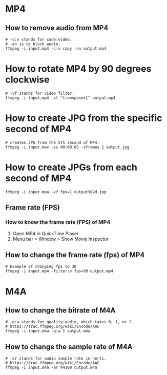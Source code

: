 # MP4
## How to remove audio from MP4
```shell
# -c:v stands for code:video.
# -an is to block audio.
ffmpeg -i input.mp4 -c:v copy -an output.mp4
```

# How to rotate MP4 by 90 degrees clockwise
```shell
# -vf stands for video filter.
ffmpeg -i input.mp4 -vf "transpose=1" output.mp4
```

# How to create JPG from the specific second of MP4
```shell
# creates JPG from the 5th second of MP4.
ffmpeg -i input.mov -ss 00:00:05 -vframes 1 output.jpg
```

# How to create JPGs from each second of MP4
```shell
ffmpeg -i input.mp4 -vf fps=1 output%02d.jpg
```

## Frame rate (FPS)
### How to know the frame rate (FPS) of MP4
1. Open MP4 in QuickTime Player
2. Menu bar > Window > Show Movie Inspector

## How to change the frame rate (fps) of MP4
```
# Example of changing fps to 30
ffmpeg -i input.mp4 -filter:v fps=30 output.mp4
```

# M4A
## How to change the bitrate of M4A
```shell
# -q:a stands for quality:audio, which takes 0, 1, or 2.
# https://trac.ffmpeg.org/wiki/Encode/AAC
ffmpeg -i input.m4a -q:a 1 output.m4a
```

## How to change the sample rate of M4A
```shell
# -ar stands for audio sample rate in hertz.
# https://trac.ffmpeg.org/wiki/Encode/AAC
ffmpeg -i input.m4a -ar 44100 output.m4a
```
